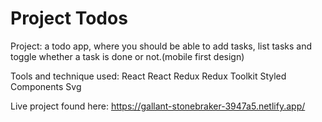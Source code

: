 # Project Todos

Project: a todo app, where you should be able to add tasks, list tasks and toggle whether a task is done or not.(mobile first design)

Tools and technique used:
React
React Redux
Redux Toolkit
Styled Components
Svg



Live project found here:
https://gallant-stonebraker-3947a5.netlify.app/ 



